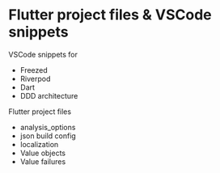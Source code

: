 # Flutter project files & VSCode snippets

VSCode snippets for 

- Freezed
- Riverpod
- Dart
- DDD architecture

Flutter project files

- analysis_options
- json build config
- localization
- Value objects
- Value failures
